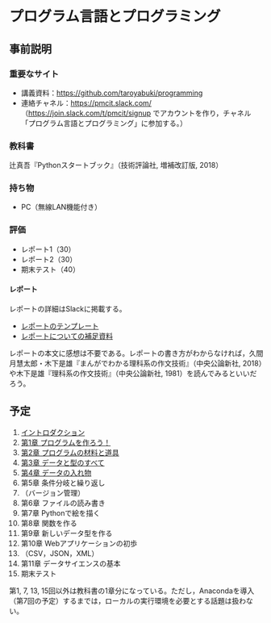 # プログラム言語とプログラミング

## 事前説明

### 重要なサイト

* 講義資料：https://github.com/taroyabuki/programming
* 連絡チャネル：https://pmcit.slack.com/ （https://join.slack.com/t/pmcit/signup でアカウントを作り，チャネル「プログラム言語とプログラミング」に参加する。）

### 教科書

辻真吾『Pythonスタートブック』（技術評論社, 増補改訂版, 2018）

### 持ち物

* PC（無線LAN機能付き）

### 評価

* レポート1（30）
* レポート2（30）
* 期末テスト（40）

#### レポート

レポートの詳細はSlackに掲載する。

* [レポートのテンプレート](template.docx)
* [レポートについての補足資料](reportxy.md)

レポートの本文に感想は不要である。レポートの書き方がわからなければ，久間月慧太郎・木下是雄『まんがでわかる理科系の作文技術』（中央公論新社, 2018）や木下是雄『理科系の作文技術』（中央公論新社, 1981）を読んでみるといいだろう。

## 予定

1. [イントロダクション](00_introduction.md)
1. [第1章 プログラムを作ろう！](01_helloworld.md)
1. [第2章 プログラムの材料と道具](02_functions.md)
1. [第3章 データと型のすべて](03_object.md)
1. [第4章 データの入れ物](04_collections.md)
1. 第5章 条件分岐と繰り返し
1. （バージョン管理）
1. 第6章 ファイルの読み書き
1. 第7章 Pythonで絵を描く
1. 第8章 関数を作る
1. 第9章 新しいデータ型を作る
1. 第10章 Webアプリケーションの初歩
1. （CSV，JSON，XML）
1. 第11章 データサイエンスの基本
1. 期末テスト

第1, 7, 13, 15回以外は教科書の1章分になっている。ただし，Anacondaを導入（第7回の予定）するまでは，ローカルの実行環境を必要とする話題は扱わない。